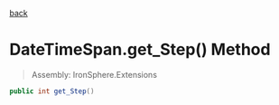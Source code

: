 ﻿

[back](/IronSphere.Extensions/types/DateTimeSpan)

# DateTimeSpan.get_Step() Method

> Assembly: IronSphere.Extensions

```csharp
public int get_Step()
```



 